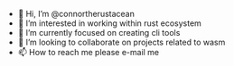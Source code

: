 - 👋 Hi, I’m @connortherustacean
- 👀 I’m interested in working within rust ecosystem
- 🌱 I’m currently focused on creating cli tools
- 💞️ I’m looking to collaborate on projects related to wasm
- 📫 How to reach me please e-mail me 

<!---
connortherustacean/connortherustacean is a ✨ special ✨ repository because its `README.md` (this file) appears on your GitHub profile.
You can click the Preview link to take a look at your changes.
--->
